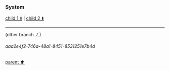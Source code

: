 ### System

[child 1 ⬇️](#aaa2e4f2-746a-48a1-8451-8531251e7b4d) | [child 2 ⬇️](#aaa21c0c-853c-4b21-a495-b6b0f9f3d5b9)

---

(other branch ⎇)
###### aaa2e4f2-746a-48a1-8451-8531251e7b4d
[parent ⬆️](#77a9214f-1968-4f78-bb4b-cafd85a40989)
